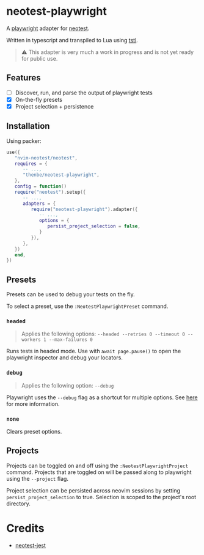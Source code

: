 # neotest-playwright

A [playwright](https://playwright.dev/) adapter for [neotest](https://github.com/nvim-neotest/neotest).

Written in typescript and transpiled to Lua using [tstl](https://github.com/TypeScriptToLua/TypeScriptToLua).

> ⚠️ This adapter is very much a work in progress and is not yet ready for public use.

## Features

- [ ] Discover, run, and parse the output of playwright tests
- [x] On-the-fly presets
- [x] Project selection + persistence

## Installation

Using packer:

```lua
use({
   "nvim-neotest/neotest",
   requires = {
      -- ...,
      "thenbe/neotest-playwright",
   },
   config = function()
   require("neotest").setup({
      -- ...,
      adapters = {
         require("neotest-playwright").adapter({
            -- ...,
            options = {
               persist_project_selection = false,
            }
         }),
      },
   })
   end,
})
```

## Presets

Presets can be used to debug your tests on the fly.

To select a preset, use the `:NeotestPlaywrightPreset` command.

### `headed`

> Applies the following options: `--headed --retries 0 --timeout 0 --workers 1 --max-failures 0`

Runs tests in headed mode. Use with `await page.pause()` to open the playwright inspector and debug your locators.

### `debug`

> Applies the following option: `--debug`

Playwright uses the `--debug` flag as a shortcut for multiple options. See [here](https://playwright.dev/docs/test-cli#reference) for more information.

### `none`

Clears preset options.

## Projects

Projects can be toggled on and off using the `:NeotestPlaywrightProject` command. Projects that are toggled on will be passed along to playwright using the `--project` flag.

Project selection can be persisted across neovim sessions by setting `persist_project_selection` to true. Selection is scoped to the project's root directory.

# Credits

- [neotest-jest](https://github.com/haydenmeade/neotest-jest)
